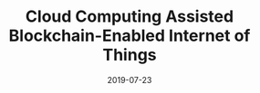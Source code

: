 ---
title: "Cloud Computing Assisted Blockchain-Enabled Internet of Things"
authors:
- Chao Qiu
- Haipeng Yao
- Chunxiao Jiang
- Song Guo
- Fangmin Xu

date: "2019-07-23"
doi: ""

# Publication type.
# 1 = Conference paper; 2 = Journal article;
# 3 = Preprint Paper; 4 = Report; 5 = Book; 6 = Book section;
# 7 = Thesis; 8 = Patent
publication_types: ["2"]

# Publication name and optional abbreviated publication name.
publication: "* IEEE Transactions on Cloud Computing*"
publication_short: "TCC"

url_pdf: https://ieeexplore.ieee.org/abstract/document/8769852?casa_token=j6pLhoZ1oQ4AAAAA:dPa1qxft09wZTEan8fzy5isMOz68nAfh0j6wuNxZV05ZgynSLrvOxcuyCENGX9oZxy8dpWYMGBI
# url_code: ''
# url_dataset: ''
# url_poster: ''
# url_project: ''
# url_slides: ''
# url_video: ''

---